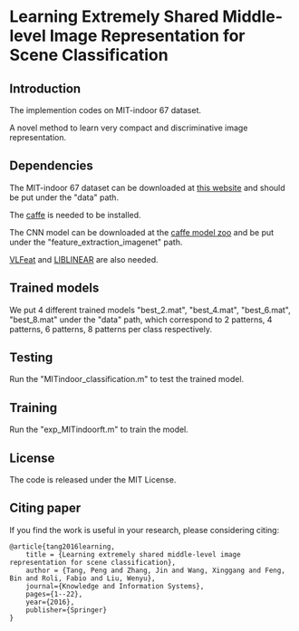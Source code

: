 # Learning Extremely Shared Middle-level Image Representation for Scene Classification

## Introduction

The implemention codes on MIT-indoor 67 dataset.

A novel method to learn very compact and discriminative image representation.

## Dependencies
The MIT-indoor 67 dataset can be downloaded at [this website](http://web.mit.edu/torralba/www/indoor.html) and should be put under the "data" path.

The [caffe](http://caffe.berkeleyvision.org/) is needed to be installed.

The CNN model can be downloaded at the [caffe model zoo](https://github.com/BVLC/caffe/wiki/Model-Zoo) 
and be put under the "feature_extraction_imagenet" path.

[VLFeat](http://www.vlfeat.org/) and [LIBLINEAR](https://www.csie.ntu.edu.tw/~cjlin/liblinear/) are also needed.


## Trained models
We put 4 different trained models "best_2.mat", "best_4.mat", "best_6.mat", "best_8.mat" under the "data" path, 
which correspond to 2 patterns, 4 patterns, 6 patterns, 8 patterns per class respectively.


## Testing
Run the "MITindoor_classification.m" to test the trained model.


## Training
Run the "exp_MITindoorft.m" to train the model.


## License
The code is released under the MIT License.

## Citing paper
If you find the work is useful in your research, please considering citing:

    @article{tang2016learning,
        title = {Learning extremely shared middle-level image representation for scene classification},
        author = {Tang, Peng and Zhang, Jin and Wang, Xinggang and Feng, Bin and Roli, Fabio and Liu, Wenyu},
        journal={Knowledge and Information Systems},
        pages={1--22},
        year={2016},
        publisher={Springer}
    }
